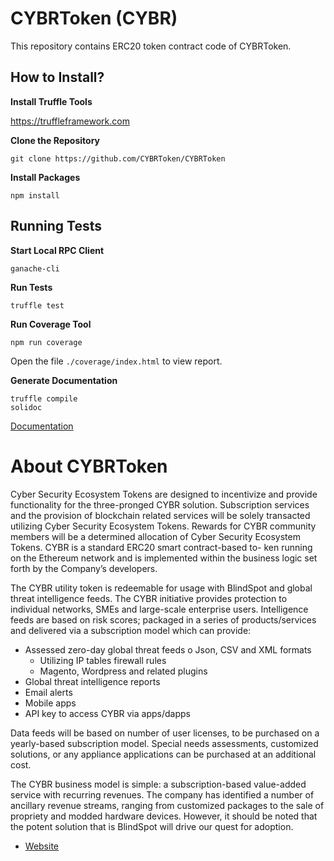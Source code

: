 # CYBRToken (CYBR)

This repository contains ERC20 token contract code of CYBRToken.

## How to Install?

**Install Truffle Tools**

https://truffleframework.com



**Clone the Repository**

```git
git clone https://github.com/CYBRToken/CYBRToken
```

**Install Packages**


```node
npm install
```

## Running Tests

**Start Local RPC Client**

```shell
ganache-cli
```

**Run Tests**

```shell
truffle test
```

**Run Coverage Tool**

```shell
npm run coverage
```

Open the file `./coverage/index.html` to view report.

**Generate Documentation**

```shell
truffle compile
solidoc
```


[Documentation](docs/CYBRToken.md)


# About CYBRToken

Cyber Security Ecosystem Tokens are designed to incentivize and provide 
functionality for the three-pronged CYBR solution. 
Subscription services and the provision of blockchain related services 
will be solely transacted utilizing Cyber Security Ecosystem Tokens. 
Rewards for CYBR community members will be a determined allocation of Cyber Security Ecosystem Tokens. 
CYBR is a standard ERC20 smart contract-based to- ken running 
on the Ethereum network and is implemented 
within the business logic set forth by the Company’s developers.

The CYBR utility token is redeemable for usage with BlindSpot 
and global threat intelligence feeds. The CYBR initiative provides 
protection to individual networks, SMEs and large-scale enterprise users. 
Intelligence feeds are based on risk scores; packaged in a series of 
products/services and delivered via a subscription model which can provide:

- Assessed zero-day global threat feeds o Json, CSV and XML formats 
  - Utilizing IP tables firewall rules
  - Magento, Wordpress and related plugins
- Global threat intelligence reports
- Email alerts
- Mobile apps
- API key to access CYBR via apps/dapps

Data feeds will be based on number of user licenses, to be purchased 
on a yearly-based subscription model. Special needs assessments, customized solutions, 
or any appliance applications can be purchased at an additional cost.

The CYBR business model is simple: a subscription-based value-added service 
with recurring revenues. The company has identified a number of ancillary 
revenue streams, ranging from customized packages to the sale of propriety 
and modded hardware devices. However, it should be noted that the potent
solution that is BlindSpot will drive our quest for adoption.

- [Website](http://cybrtoken.io)
